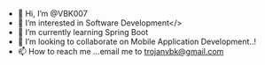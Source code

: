 - 👋 Hi, I’m @VBK007
- 👀 I’m interested in Software Development</>
- 🌱 I’m currently learning Spring Boot
- 💞️ I’m looking to collaborate on Mobile Application Development..!
- 📫 How to reach me ...email me to trojanvbk@gmail.com

<!---
VBK007/VBK007 is a ✨ special ✨ repository because its `README.md` (this file) appears on your GitHub profile.
You can click the Preview link to take a look at your changes.
--->
